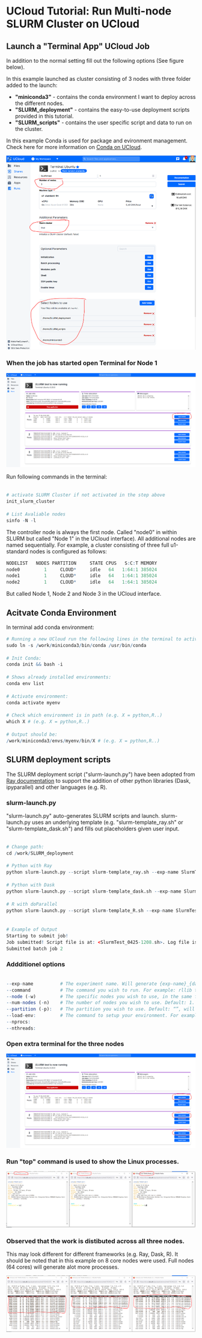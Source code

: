# UCloud Tutorial: Run Multi-node SLURM Cluster on UCloud

## Launch a "Terminal App" UCloud Job

In addition to the normal setting fill out the following options (See figure below).

In this example launched as cluster consisting of 3 nodes with three folder added to the launch:

- **"miniconda3"**  - contains the conda environment I want to deploy across the different nodes.
- **"SLURM_deployment"** - contains the easy-to-use deployment scripts provided in this tutorial. 
- **"SLURM_scripts"** - contains the user specific script and data to run on the cluster.

In this example Conda is used for package and evironment management. Check here for more information on [Conda on UCloud]().


![](images/SLURM1.PNG)


### When the job has started open Terminal for Node 1 

![](images/SLURM2.PNG)

Run following commands in the terminal: 


```R

# activate SLURM Cluster if not activated in the step above
init_slurm_cluster

# List Avaliable nodes
sinfo -N -l

```

The controller node is always the first node. Called "node0" in within SLURM but called "Node 1" in the UCloud interface). All additional nodes are named sequentially. For example, a cluster consisting of three full u1-standard nodes is configured as follows:


```R
NODELIST   NODES PARTITION     STATE CPUS   S:C:T MEMORY
node0         1     CLOUD*     idle   64   1:64:1 385024
node1         1     CLOUD*     idle   64   1:64:1 385024
node2         1     CLOUD*     idle   64   1:64:1 385024
```

But called Node 1, Node 2 and Node 3 in the UCloud interface.

## Acitvate Conda Environment 

In terminal add conda environment:


```R
# Running a new UCloud run the following lines in the terminal to activate Conda:
sudo ln -s /work/miniconda3/bin/conda /usr/bin/conda

# Init Conda:
conda init && bash -i

# Shows already installed environments:
conda env list

# Activate environment:
conda activate myenv

# Check which environment is in path (e.g. X = python,R..)
which X # (e.g. X = python,R..)

# Output should be: 
/work/miniconda3/envs/myenv/bin/X # (e.g. X = python,R..)

```

## SLURM deployment scripts

The SLURM deployment script ("slurm-launch.py") have been adopted from  [Ray documentation](https://docs.ray.io/en/latest/cluster/vms/user-guides/community/slurm.html#python-interface-slurm-scripts) to support the addition of other python libraries (Dask, ipyparallel) and other languages (e.g. R).

### slurm-launch.py

"slurm-launch.py" auto-generates SLURM scripts and launch. slurm-launch.py uses an underlying template (e.g. "slurm-template_ray.sh" or "slurm-template_dask.sh") and fills out placeholders given user input.


```R

# Change path:
cd /work/SLURM_deployment

# Python with Ray
python slurm-launch.py --script slurm-template_ray.sh --exp-name SlurmTest --command "python /work/SLURM_scripts/SklearnRay.py" --num-nodes 3

# Python with Dask
python slurm-launch.py --script slurm-template_dask.sh --exp-name SlurmTest --command "python /work/SLURM_scripts/SklearnDask.py" --num-nodes 3 --nprocs 8 --nthreads 1

# R with doParallel
python slurm-launch.py --script slurm-template_R.sh --exp-name SlurmTest --command "Rscript --vanilla /work/SLURM_scripts/doParallel.r" --num-nodes 3 --nprocs 8 --nthreads 1 


# Example of Output
Starting to submit job!
Job submitted! Script file is at: <SlurmTest_0425-1208.sh>. Log file is at: <SlurmTest_0425-1208.log>
Submitted batch job 2

```

### Addditionel options


```R

--exp-name          # The experiment name. Will generate {exp-name}_{date}-{time}.sh and {exp-name}_{date}-{time}.log.
--command           # The command you wish to run. For example: rllib train XXX or python XXX.py.
--node (-w)         # The specific nodes you wish to use, in the same form as the output of sinfo. Nodes are automatically assigned if not specified.
--num-nodes (-n)    # The number of nodes you wish to use. Default: 1.
--partition (-p):   # The partition you wish to use. Default: “”, will use user’s default partition.
--load-env:         # The command to setup your environment. For example: module load cuda/10.1. Default: “”.
--nprocs: 
--nthreads:


```

### Open extra terminal for the three nodes 
![](images/SLURM3.PNG)

### Run "top" command is used to show the Linux processes.
![](images/SLURM4.PNG)

### Observed that the work is distibuted across all three nodes. 
This may look different for different frameworks (e.g. Ray, Dask, R). It should be noted that in this example on 8 core nodes were used. Full nodes (64 cores) will generate alot more processes.

![](images/SLURM5.PNG)
